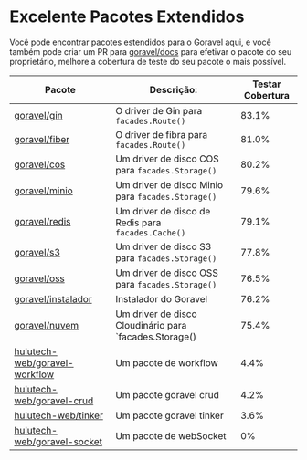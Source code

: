 # Excelente Pacotes Extendidos

Você pode encontrar pacotes estendidos para o Goravel aqui, e você também pode criar um PR para [goravel/docs](https://github.com/goravel/docs) para efetivar o pacote do seu proprietário, melhore a cobertura de teste do seu pacote o mais possível.

| Pacote                                                                            | Descrição:                                                                 | Testar Cobertura      |
| --------------------------------------------------------------------------------- | ------------------------------------------------------------------------------------------ | --------------------- |
| [goravel/gin](https://github.com/goravel/gin)                                     | O driver de Gin para `facades.Route()`                                                     | 83.1% |
| [goravel/fiber](https://github.com/goravel/fiber)                                 | O driver de fibra para `facades.Route()`                                                   | 81.0% |
| [goravel/cos](https://github.com/goravel/cos)                                     | Um driver de disco COS para `facades.Storage()`                                            | 80.2% |
| [goravel/minio](https://github.com/goravel/minio)                                 | Um driver de disco Minio para `facades.Storage()`                                          | 79.6% |
| [goravel/redis](https://github.com/goravel/redis)                                 | Um driver de disco de Redis para `facades.Cache()`                                         | 79.1% |
| [goravel/s3](https://github.com/goravel/s3)                                       | Um driver de disco S3 para `facades.Storage()`                                             | 77.8% |
| [goravel/oss](https://github.com/goravel/oss)                                     | Um driver de disco OSS para `facades.Storage()`                                            | 76.5% |
| [goravel/instalador](https://github.com/goravel/installer)                        | Instalador do Goravel                                                                      | 76.2% |
| [goravel/nuvem](https://github.com/goravel/cloudinary)                            | Um driver de disco Cloudinário para \`facades.Storage() | 75.4% |
| [hulutech-web/goravel-workflow](https://github.com/hulutech-web/goravel-workflow) | Um pacote de workflow                                                                      | 4.4%  |
| [hulutech-web/goravel-crud](https://github.com/hulutech-web/goravel-crud)         | Um pacote goravel crud                                                                     | 4.2%  |
| [hulutech-web/tinker](https://github.com/hulutech-web/tinker)                     | Um pacote goravel tinker                                                                   | 3.6%  |
| [hulutech-web/goravel-socket](https://github.com/hulutech-web/goravel-socket)     | Um pacote de webSocket                                                                     | 0%                    |
